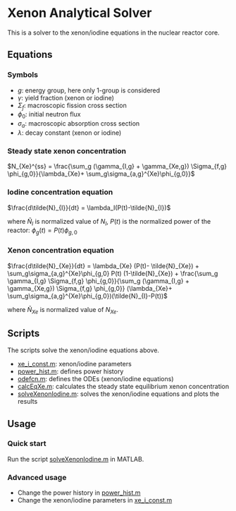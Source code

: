 # Xenon Analytical Solver

This is a solver to the xenon/iodine equations in the nuclear reactor core.

## Equations

### Symbols

- $g$: energy group, here only 1-group is considered
- $\gamma$: yield fraction (xenon or iodine)
- $\Sigma_f$: macroscopic fission cross section
- $\phi_0$: initial neutron flux
- $\sigma_a$: macroscopic absorption cross section
- $\lambda$: decay constant (xenon or iodine)
  
### Steady state xenon concentration

$N_{Xe}^{ss} = \frac{\sum_g (\gamma_{I,g} + \gamma_{Xe,g}) \Sigma_{f,g} \phi_{g,0}}{\lambda_{Xe}+ \sum_g\sigma_{a,g}^{Xe}\phi_{g,0}}$

### Iodine concentration equation

$\frac{d\tilde{N}_{I}}{dt} = \lambda_I(P(t)-\tilde{N}_{I})$

where $\tilde{N}_{I}$ is normalized value of $N_I$, $P(t)$ is the normalized power of the reactor:
$\phi_{g}(t) = P(t) \phi_{g,0}$

### Xenon concentration equation

$\frac{d\tilde{N}_{Xe}}{dt} = \lambda_{Xe} (P(t)- \tilde{N}_{Xe}) +
    \sum_g\sigma_{a,g}^{Xe}\phi_{g,0} P(t) (1-\tilde{N}_{Xe}) + 
    \frac{\sum_g  \gamma_{I,g} \Sigma_{f,g} \phi_{g,0}}{\sum_g (\gamma_{I,g} + \gamma_{Xe,g}) \Sigma_{f,g} \phi_{g,0}} (\lambda_{Xe}+ \sum_g\sigma_{a,g}^{Xe}\phi_{g,0})(\tilde{N}_{I}-P(t))$

where $\tilde{N}_{Xe}$ is normalized value of $N_{Xe}$.

## Scripts

The scripts solve the xenon/iodine equations above.

- [xe_i_const.m](xe_i_const.m): xenon/iodine parameters
- [power_hist.m](power_hist.m): defines power history
- [odefcn.m](odefcn.m): defines the ODEs (xenon/iodine equations)
- [calcEqXe.m](calcEqXe.m): calculates the steady state equilibrium xenon concentration
- [solveXenonIodine.m](solveXenonIodine.m): solves the xenon/iodine equations and plots the results

## Usage

### Quick start

Run the script [solveXenonIodine.m](solveXenonIodine.m) in MATLAB.

### Advanced usage

- Change the power history in [power_hist.m](power_hist.m)
- Change the xenon/iodine parameters in [xe_i_const.m](xe_i_const.m)